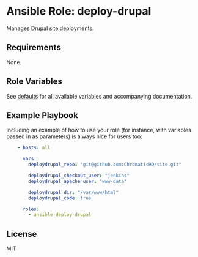 # Ansible Role: deploy-drupal

Manages Drupal site deployments.

## Requirements

None.

## Role Variables

See [defaults](defaults/main.yml) for all available variables and accompanying
documentation.

## Example Playbook

Including an example of how to use your role (for instance, with variables
passed in as parameters) is always nice for users too:

```yaml
    - hosts: all

      vars:
        deploydrupal_repo: "git@github.com:ChromaticHQ/site.git"

        deploydrupal_checkout_user: "jenkins"
        deploydrupal_apache_user: "www-data"

        deploydrupal_dir: "/var/www/html"
        deploydrupal_code: true

      roles:
        - ansible-deploy-drupal
```

## License

MIT
